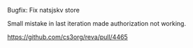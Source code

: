 Bugfix: Fix natsjskv store

Small mistake in last iteration made authorization not working.

https://github.com/cs3org/reva/pull/4465

